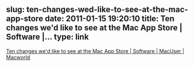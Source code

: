 slug: ten-changes-wed-like-to-see-at-the-mac-app-store
date: 2011-01-15 19:20:10
title: Ten changes we'd like to see at the Mac App Store | Software |...
type: link
---

[Ten changes we'd like to see at the Mac App Store | Software | MacUser | Macworld](http://www.macworld.com/article/157180/2011/01/mac_app_store_10_missing_features.html?lsrc=twt_danfrakes)
